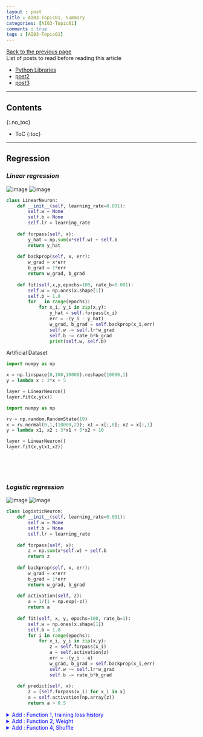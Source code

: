 ```yaml
---
layout : post
title : AI03-Topic01, Summary
categories: [AI03-Topic01]
comments : true
tags : [AI03-Topic01]
---
```

[Back to the previous page](https://userdyk-github.github.io/ai03/AI03-Fundamental-of-deep-learning.html) <br>
List of posts to read before reading this article
- <a href='https://userdyk-github.github.io/pl03/PL03-Libraries.html' target="_blank">Python Libraries</a>
- <a href='https://userdyk-github.github.io/'>post2</a>
- <a href='https://userdyk-github.github.io/'>post3</a>

---

## Contents
{:.no_toc}

* ToC
{:toc}

<hr class="division1">


## **Regression**
### ***Linear regression***
![image](https://user-images.githubusercontent.com/52376448/69369878-291a0480-0ce0-11ea-8615-28ce7d19a464.png)
![image](https://user-images.githubusercontent.com/52376448/69403808-e0456880-0d3e-11ea-9764-7a88e0a4f342.png)

```python
class LinearNeuron:
    def __init__(self, learning_rate=0.001):
        self.w = None
        self.b = None
        self.lr = learning_rate
    
    def forpass(self, x):
        y_hat = np.sum(x*self.w) + self.b
        return y_hat
    
    def backprop(self, x, err):
        w_grad = x*err
        b_grad = 1*err
        return w_grad, b_grad
    
    def fit(self,x,y,epochs=100, rate_b=0.001):
        self.w = np.ones(x.shape[1])
        self.b = 1.0
        for _ in range(epochs):
            for x_i, y_i in zip(x,y):
                y_hat = self.forpass(x_i)
                err = -(y_i - y_hat)
                w_grad, b_grad = self.backprop(x_i,err)
                self.w -= self.lr*w_grad
                self.b -= rate_b*b_grad
                print(self.w, self.b)
```
<span class="frame3">Artificial Dataset</span><br>
```python
import numpy as np

x = np.linspace(0,100,10000).reshape(10000,1)
y = lambda x : 3*x + 5

layer = LinearNeuron()
layer.fit(x,y(x))
```
```python
import numpy as np

rv = np.random.RandomState(19)
x = rv.normal(0,1,(10000,2)); x1 = x[:,0]; x2 = x[:,1]
y = lambda x1, x2 : 3*x1 + 5*x2 + 10

layer = LinearNeuron()
layer.fit(x,y(x1,x2))
```
<br><br><br>

### ***Logistic regression***
![image](https://user-images.githubusercontent.com/52376448/69402086-28ae5780-0d3a-11ea-9524-632ce29de793.png)
![image](https://user-images.githubusercontent.com/52376448/69403870-0c60e980-0d3f-11ea-95a9-96b0ce2b4cf5.png)

```python
class LogisticNeuron:
    def __init__(self, learning_rate=0.001):
        self.w = None
        self.b = None
        self.lr = learning_rate
        
    def forpass(self, x):
        z = np.sum(x*self.w) + self.b
        return z
    
    def backprop(self, x, err):
        w_grad = x*err
        b_grad = 1*err
        return w_grad, b_grad
    
    def activation(self, z):
        a = 1/(1 + np.exp(-z))
        return a
    
    def fit(self, x, y, epochs=100, rate_b=1):
        self.w = np.ones(x.shape[1])
        self.b = 1.0
        for i in range(epochs):
            for x_i, y_i in zip(x,y):
                z = self.forpass(x_i)
                a = self.activation(z)
                err = -(y_i - a)
                w_grad, b_grad = self.backprop(x_i,err)
                self.w -= self.lr*w_grad
                self.b -= rate_b*b_grad
    
    def predict(self, x):
        z = [self.forpass(x_i) for x_i in x]
        a = self.activation(np.array(z))
        return a > 0.5
```
<details markdown="1">
<summary class='jb-small' style="color:blue">Add : Function 1, training loss history</summary>
<hr class='division3'>
```python
class metric():
    def __init__(self):
        """<<<+++F1[1]+++>>>"""
        self.losses = []
        """<<<+++F1[1]+++>>>"""
        
    """<<<F1[4]>>>"""    
    def loss(self):
        plt.clf()
        plt.grid(True)
        plt.plot(self.losses)
        plt.xlabel('Epochs')
        plt.ylabel('Loss')
        display.display(plt.gcf())
        display.clear_output(wait=True)

    def loss_save(self):
        np.savetxt('loss.txt', self.losses)
        plt.clf()
        plt.grid(True)
        plt.plot(self.losses)
        plt.xlabel('Epochs')
        plt.ylabel('Loss')
        plt.savefig('loss.jpg')
    """<<<+++F1[4]+++>>>"""    
        
class LogisticNeuron(metric):
    def __init__(self, learning_rate=0.001):
        super().__init__()
        self.w = None
        self.b = None
        self.lr = learning_rate
        
    def forpass(self, x):
        z = np.sum(x*self.w) + self.b
        return z
    
    def backprop(self, x, err):
        w_grad = x*err
        b_grad = 1*err
        return w_grad, b_grad
    
    def activation(self, z):
        a = 1/(1 + np.exp(-z))
        return a
    
    def fit(self, x, y, epochs=100, rate_b=1):
        self.w = np.ones(x.shape[1])
        self.b = 1.0
        for i in range(epochs):
            """<<<+++F1[2]+++>>>"""
            loss = 0
            """<<<+++F1[2]+++>>>"""
            for x_i, y_i in zip(x,y):
                z = self.forpass(x_i)
                a = self.activation(z)
                err = -(y_i - a)
                w_grad, b_grad = self.backprop(x_i,err)
                self.w -= self.lr*w_grad
                self.b -= rate_b*b_grad
                """<<<+++F1[3]"""        
                a = np.clip(a, 1e-10, 1 - 1e-10)
                loss += -(y_i*np.log(a)+(1-y_i)*np.log(1-a))
            self.losses.append(loss/len(y))
            self.loss()
        self.loss_save()
        """F1[3]+++>>>"""
        
    def predict(self, x):
        z = [self.forpass(x_i) for x_i in x]
        a = self.activation(np.array(z))
        return a > 0.5
```
```python
import numpy as np

rv = np.random.RandomState(19)
x = rv.normal(0,1,(1000,2)); x1 = x[:,0]; x2 = x[:,1]
y = lambda x1, x2 : 1/(1+np.exp(-3*x1 -5*x2 - 10))

layer = LogisticNeuron()
layer.fit(x,y(x1,x2))
```
```python
plt.plot(layer.losses)
```
<hr class='division3'>
</details>

<details markdown="1">
<summary class='jb-small' style="color:blue">Add : Function 2, Weight</summary>
<hr class='division3'>
```python
class metric():
    def __init__(self):
        """<<<+++F2[1]+++>>>"""
        self.weights = []
        """<<<+++F2[1]+++>>>"""
        
    """<<<+++F2[3]+++>>>"""    
    def w_history(self):
        print(*self.w, self.b)
        display.clear_output(wait=True)

    def w_history_save(self):
        np.savetxt('weight.txt', self.weights)
    """<<<+++F2[3]+++>>>"""


class LogisticNeuron(metric):
    def __init__(self, learning_rate=0.001):
        super().__init__()
        self.w = None
        self.b = None
        self.lr = learning_rate
        
    def forpass(self, x):
        z = np.sum(x*self.w) + self.b
        return z
    
    def backprop(self, x, err):
        w_grad = x*err
        b_grad = 1*err
        return w_grad, b_grad
    
    def activation(self, z):
        a = 1/(1 + np.exp(-z))
        return a
    
    def fit(self, x, y, epochs=100, rate_b=1):
        self.w = np.ones(x.shape[1])
        self.b = 1.0
        for i in range(epochs):
            for x_i, y_i in zip(x,y):
                z = self.forpass(x_i)
                a = self.activation(z)
                err = -(y_i - a)
                w_grad, b_grad = self.backprop(x_i,err)
                self.w -= self.lr*w_grad
                self.b -= rate_b*b_grad
            """<<<+++F2[2]"""
            self.weights.append([*self.w, self.b])
            self.w_history()
        self.w_history_save()
        """F2[2]+++>>>"""
        
    def predict(self, x):
        z = [self.forpass(x_i) for x_i in x]
        a = self.activation(np.array(z))
        return a > 0.5
```
<hr class='division3'>
</details>


<details markdown="1">
<summary class='jb-small' style="color:blue">Add : Function 3, Bias</summary>
<hr class='division3'>
```python
class LogisticNeuron:
    def __init__(self, learning_rate=0.001):
        self.w = None
        self.b = None
        self.lr = learning_rate        
        
    def forpass(self, x):
        z = np.sum(x*self.w) + self.b
        return z
    
    def backprop(self, x, err):
        w_grad = x*err
        b_grad = 1*err
        return w_grad, b_grad
    
    """<<<+++F3[1]+++>>>"""
    def add_bias(self, x):
        return np.c_p[np.ones((x.shape[0],1)),x]
    """<<<+++F3[1]+++>>>"""
    
    def activation(self, z):
        a = 1/(1 + np.exp(-z))
        return a
    
    def fit(self, x, y, epochs=100, rate_b=1):
        self.w = np.ones(x.shape[1])
        self.b = 1.0
        for i in range(epochs):    
            for x_i, y_i in zip(x,y):
                z = self.forpass(x_i)
                a = self.activation(z)
                err = -(y_i - a)
                w_grad, b_grad = self.backprop(x_i,err)
                self.w -= self.lr*w_grad
                self.b -= rate_b*b_grad
    
    def predict(self, x):
        z = [self.forpass(x_i) for x_i in x]
        a = self.activation(np.array(z))
        return a > 0.5
```
<hr class='division3'>
</details>
<details markdown="1">
<summary class='jb-small' style="color:blue">Add : Function 4, Shuffle</summary>
<hr class='division3'>
```python
class LogisticNeuron:
    def __init__(self, learning_rate=0.001):
        self.w = None
        self.b = None
        self.lr = learning_rate        
        
    def forpass(self, x):
        z = np.sum(x*self.w) + self.b
        return z
    
    def backprop(self, x, err):
        w_grad = x*err
        b_grad = 1*err
        return w_grad, b_grad
    
    def activation(self, z):
        a = 1/(1 + np.exp(-z))
        return a
    
    def fit(self, x, y, epochs=100, rate_b=1):
        self.w = np.ones(x.shape[1])
        self.b = 1.0
        for i in range(epochs):
            """<<<+++F4[1]+++>>>"""
            indexes = np.random.permutation(np.arange(len(x))) 
            for i in indexes:                                  
                z = self.forpass(x[i])                         
                a = self.activation(z)                         
                err = -(y[i] - a)                            
                w_grad, b_grad = self.backprop(x[i], err)    
                self.w -= self.lr*w_grad
                self.b -= rate_b*b_grad
            """<<<+++F4[1]+++>>>"""
            
    def predict(self, x):
        z = [self.forpass(x_i) for x_i in x]
        a = self.activation(np.array(z))
        return a > 0.5
```
<hr class='division3'>
</details>
<span class="frame3">Artificial Dataset</span><br>
```python
import numpy as np

rv = np.random.RandomState(19)
x = rv.normal(0,1,(10000,2)); x1 = x[:,0]; x2 = x[:,1]
y = lambda x1, x2 : 1/(1+np.exp(-3*x1 -5*x2 - 10))

layer = LogisticNeuron()
layer.fit(x,y(x1,x2))
```
<span class="frame3">Real Dataset</span><br>
```python
import numpy as np
from sklearn.datasets import load_breast_cancer
from sklearn.model_selection import train_test_split

loaded_dataset = load_breast_cancer()
x = loaded_dataset.data
y = loaded_dataset.target
x_train, x_test, y_train, y_test = train_test_split(x,y,stratify=y,test_size=0.2,random_state=42)

layer=LogisticNeuron()
layer.fit(x_train,y_train)
```
<br><br><br>

<hr class="division2">

## **Sigle layer : binaray classification**

### ***Basic model of single layer***
Bias(F3) + Shuffle(F4)

```python
class SingleLayer:
    def __init__(self, learning_rate=0.1):
        self.w = None
        self.b = None
        self.lr = learning_rate
        
    def forpass(self, x):
        z = np.sum(x*self.w) + self.b
        return z
    
    def backprop(self, x ,err):
        w_grad = x * err
        b_grad = 1 * err
        return w_grad, b_grad
    
    def activation(self, z):
        a = 1 / (1 + np.exp(-z))
        return a
    
    def fit(self, x, y, epochs=100, rate_b=1):
        self.w = np.ones(x.shape[1])
        self.b = 0
        for i in range(epochs):
            indexes = np.random.permutation(np.arange(len(x)))            
            for i in indexes:
                z = self.forpass(x[i])
                a = self.activation(z)
                err = -(y[i] - a)
                w_grad, b_grad = self.backprop(x[i], err)
                self.w -= self.lr*w_grad
                self.b -= rate_b*b_grad
        
    def predict(self, x):
        z = [self.forpass(x_i) for x_i in x]
        return np.array(z) > 0
    
    def score(self, x, y):
        return np.mean(self.predict(x) == y)
```
<span class="frame3">Artificial Dataset</span><br>
```python
import numpy as np
from sklearn.model_selection import train_test_split

rv = np.random.RandomState(19)
x = rv.normal(0,1,(10000,2)); x1 = x[:,0]; x2 = x[:,1]
y = lambda x1, x2 : 1/(1+np.exp(-3*x1 -5*x2 - 10))

x_train_all, x_test, y_train_all, y_test = train_test_split(x, y(x1,x2), test_size=0.2, random_state=42)
x_train, x_val, y_train, y_val = train_test_split(x_train_all, y_train_all, test_size=0.2, random_state=42)

layer = SingleLayer()
layer.fit(x_train,y_train)
layer.score(x_test,y_test)
```
<details markdown="1">
<summary class='jb-small' style="color:blue">OUTPUT</summary>
<hr class='division3'>
<hr class='division3'>
</details>
<br>
<span class="frame3">Real Dataset</span><br>
```python
import numpy as np
from sklearn.datasets import load_breast_cancer
from sklearn.model_selection import train_test_split

loaded_dataset = load_breast_cancer()
x = loaded_dataset.data
y = loaded_dataset.target
x_train_all, x_test, y_train_all, y_test = train_test_split(x, y, test_size=0.2, random_state=42)
x_train, x_val, y_train, y_val = train_test_split(x_train_all, y_train_all, test_size=0.2, random_state=42)

layer=SingleLayer()
layer.fit(x_train,y_train)
layer.score(x_test,y_test)
```
<details markdown="1">
<summary class='jb-small' style="color:blue">OUTPUT</summary>
<hr class='division3'>
<hr class='division3'>
</details>
<br><br><br>

---


### ***Version 1 : Update loss according to weight history about train-dataset***
```python
class SingleLayer:
    def __init__(self, learning_rate=0.1):
        self.w = None
        self.b = None
        self.lr = learning_rate
        """<<<+++V1+++>>>"""
        self.losses = []
        self.weights = []
        """<<<+++V1+++>>>"""
        
    def forpass(self, x):
        z = np.sum(x*self.w) + self.b
        return z
    
    def backprop(self, x ,err):
        w_grad = x * err
        b_grad = 1 * err
        return w_grad, b_grad
    
    def activation(self, z):
        a = 1 / (1 + np.exp(-z))
        return a
    
    def fit(self, x, y, epochs=100, rate_b=1):
        self.w = np.ones(x.shape[1])
        self.b = 0
        """<<<+++V1+++>>>"""
        self.weights.append(self.w.copy())
        """<<<+++V1+++>>>"""
        for i in range(epochs):
            """<<<+++V1+++>>>"""
            loss = 0
            """<<<+++V1+++>>>"""
            indexes = np.random.permutation(np.arange(len(x)))            
            for i in indexes:
                z = self.forpass(x[i])
                a = self.activation(z)
                err = -(y[i] - a)
                w_grad, b_grad = self.backprop(x[i], err)
                self.w -= self.lr*w_grad
                self.b -= rate_b*b_grad
                """<<<+++V1"""
                self.weights.append(self.w.copy())
                a = np.clip(a, 1e-10, 1 - 1e-10)                
                loss += -(y[i]*np.log(a)+(1-y[i])*np.log(1-a))
            self.losses.append(loss/len(y))
            """V1+++>>>"""
        
    def predict(self, x):
        z = [self.forpass(x_i) for x_i in x]
        return np.array(z) > 0
    
    def score(self, x, y):
        return np.mean(self.predict(x) == y)
```
<span class="frame3">Artificial Dataset</span><br>
```python
import numpy as np
from sklearn.model_selection import train_test_split

rv = np.random.RandomState(19)
x = rv.normal(0,1,(10000,2)); x1 = x[:,0]; x2 = x[:,1]
y = lambda x1, x2 : 1/(1+np.exp(-3*x1 -5*x2 - 10))

x_train_all, x_test, y_train_all, y_test = train_test_split(x, y(x1,x2), test_size=0.2, random_state=42)
x_train, x_val, y_train, y_val = train_test_split(x_train_all, y_train_all, test_size=0.2, random_state=42)

layer = SingleLayer()
layer.fit(x_train,y_train)
layer.score(x_test,y_test)
```
<details markdown="1">
<summary class='jb-small' style="color:blue">OUTPUT</summary>
<hr class='division3'>
<hr class='division3'>
</details>
<br>
<span class="frame3">Real Dataset</span><br>
```python
import numpy as np
from sklearn.datasets import load_breast_cancer
from sklearn.model_selection import train_test_split

loaded_dataset = load_breast_cancer()
x = loaded_dataset.data
y = loaded_dataset.target
x_train_all, x_test, y_train_all, y_test = train_test_split(x, y, test_size=0.2, random_state=42)
x_train, x_val, y_train, y_val = train_test_split(x_train_all, y_train_all, test_size=0.2, random_state=42)

layer=SingleLayer()
layer.fit(x_train,y_train)
layer.score(x_test,y_test)
```
<details markdown="1">
<summary class='jb-small' style="color:blue">OUTPUT</summary>
<hr class='division3'>
<hr class='division3'>
</details>

<br><br><br>

---

### ***Version 2 : Standardization***
```python
class SingleLayer:
    def __init__(self, learning_rate=0.1):
        self.w = None
        self.b = None
        self.lr = learning_rate
        
    def forpass(self, x):
        z = np.sum(x*self.w) + self.b
        return z
    
    def backprop(self, x ,err):
        w_grad = x * err
        b_grad = 1 * err
        return w_grad, b_grad
    
    def activation(self, z):
        a = 1 / (1 + np.exp(-z))
        return a
    
    def fit(self, x, y, epochs=100, rate_b=1):
        self.w = np.ones(x.shape[1])
        self.b = 0
        for i in range(epochs):
            indexes = np.random.permutation(np.arange(len(x)))            
            for i in indexes:
                z = self.forpass(x[i])
                a = self.activation(z)
                err = -(y[i] - a)
                w_grad, b_grad = self.backprop(x[i], err)
                self.w -= self.lr*w_grad
                self.b -= rate_b*b_grad
        
    def predict(self, x):
        z = [self.forpass(x_i) for x_i in x]
        return np.array(z) > 0
    
    def score(self, x, y):
        return np.mean(self.predict(x) == y)
```
<span class="frame3">Artificial Dataset</span><br>
```python
import numpy as np
from sklearn.model_selection import train_test_split

rv = np.random.RandomState(19)
x = rv.normal(0,1,(10000,2)); x1 = x[:,0]; x2 = x[:,1]
y = lambda x1, x2 : 1/(1+np.exp(-3*x1 -5*x2 - 10))

x_train_all, x_test, y_train_all, y_test = train_test_split(x, y(x1,x2), test_size=0.2, random_state=42)
x_train, x_val, y_train, y_val = train_test_split(x_train_all, y_train_all, test_size=0.2, random_state=42)

"""<<<+++V2+++>>>"""
x_train_mean = np.mean(x_train, axis=0)
x_train_std = np.std(x_train, axis=0)
x_train_scaled = (x_train - x_train_mean)/x_train_std

x_val_mean = np.mean(x_val, axis=0)
x_val_std = np.std(x_val, axis=0)
x_val_scaled = (x_val - x_val_mean)/x_val_std

x_test_mean = np.mean(x_test, axis=0)
x_test_std = np.std(x_test, axis=0)
x_test_scaled = (x_test - x_test_mean)/x_test_std
"""<<<+++V2+++>>>"""

layer = SingleLayer()
layer.fit(x_train,y_train)
layer.score(x_test,y_test)
```
<details markdown="1">
<summary class='jb-small' style="color:blue">OUTPUT</summary>
<hr class='division3'>
<hr class='division3'>
</details>
<br>
<span class="frame3">Real Dataset</span><br>
```python
import numpy as np
from sklearn.datasets import load_breast_cancer
from sklearn.model_selection import train_test_split

loaded_dataset = load_breast_cancer()
x = loaded_dataset.data
y = loaded_dataset.target
x_train_all, x_test, y_train_all, y_test = train_test_split(x, y, test_size=0.2, random_state=42)
x_train, x_val, y_train, y_val = train_test_split(x_train_all, y_train_all, test_size=0.2, random_state=42)

"""<<<+++V2+++>>>"""
x_train_mean = np.mean(x_train, axis=0)
x_train_std = np.std(x_train, axis=0)
x_train_scaled = (x_train - x_train_mean)/x_train_std

x_val_mean = np.mean(x_val, axis=0)
x_val_std = np.std(x_val, axis=0)
x_val_scaled = (x_val - x_val_mean)/x_val_std

x_test_mean = np.mean(x_test, axis=0)
x_test_std = np.std(x_test, axis=0)
x_test_scaled = (x_test - x_test_mean)/x_test_std
"""<<<+++V2+++>>>"""

layer=SingleLayer()
layer.fit(x_train,y_train)
layer.score(x_test,y_test)
```
<details markdown="1">
<summary class='jb-small' style="color:blue">OUTPUT</summary>
<hr class='division3'>
<hr class='division3'>
</details>

<br><br><br>

---

### ***Version 3 : Update loss according to weight history about validation-dataset***
```python
class SingleLayer:
    def __init__(self, learning_rate=0.1):
        self.w = None
        self.b = None
        self.lr = learning_rate
        """<<<+++V3+++>>>"""
        self.val_losses = []
        self.weights = []
        """<<<+++V3+++>>>"""
        
    def forpass(self, x):
        z = np.sum(x*self.w) + self.b
        return z
    
    def backprop(self, x ,err):
        w_grad = x * err
        b_grad = 1 * err
        return w_grad, b_grad
    
    def activation(self, z):
        a = 1 / (1 + np.exp(-z))
        return a
    
    """<<<+++V3"""
    def fit(self, x, y, epochs=100, rate_b=1, x_val=None, y_val=None):
        """V3+++>>>"""
        self.w = np.ones(x.shape[1])
        self.b = 0
        """<<<+++V3+++>>>"""
        self.weights.append(self.w.copy())
        """<<<+++V3+++>>>"""
        for i in range(epochs):
            indexes = np.random.permutation(np.arange(len(x)))            
            for i in indexes:
                z = self.forpass(x[i])
                a = self.activation(z)
                err = -(y[i] - a)
                w_grad, b_grad = self.backprop(x[i], err)
                self.w -= self.lr*w_grad
                self.b -= rate_b*b_grad
                """<<<+++V3"""
                self.weights.append(self.w.copy())
            self.update_val_loss(x_val, y_val)
            """V3+++>>>"""
            
    def predict(self, x):
        z = [self.forpass(x_i) for x_i in x]
        return np.array(z) > 0
    
    def score(self, x, y):
        return np.mean(self.predict(x) == y)
    
        """<<<+++V3+++>>>"""
    def update_val_loss(self, x_val, y_val):
        if x_val is None:
            return
        val_loss = 0
        for i in range(len(x_val)):
            z = self.forpass(x_val[i])
            a = self.activation(z)
            a = np.clip(a, 1e-10, 1-1e-10)
            val_loss += -(y_val[i]*np.log(a) + (1-y_val[i])*np.log(1-a))
        self.val_losses.append(val_loss/len(y_val))
    """<<<+++V3+++>>>"""
```
<span class="frame3">Artificial Dataset</span><br>
```python
import numpy as np
from sklearn.model_selection import train_test_split

rv = np.random.RandomState(19)
x = rv.normal(0,1,(10000,2)); x1 = x[:,0]; x2 = x[:,1]
y = lambda x1, x2 : 1/(1+np.exp(-3*x1 -5*x2 - 10))

x_train_all, x_test, y_train_all, y_test = train_test_split(x, y(x1,x2), test_size=0.2, random_state=42)
x_train, x_val, y_train, y_val = train_test_split(x_train_all, y_train_all, test_size=0.2, random_state=42)

layer = SingleLayer()
"""<<<+++V3+++>>>"""
layer.fit(x_train,y_train,x_val=x_val,y_val=y_val)
"""<<<+++V3+++>>>"""
layer.score(x_test,y_test)
```
<details markdown="1">
<summary class='jb-small' style="color:blue">OUTPUT</summary>
<hr class='division3'>
<hr class='division3'>
</details>
<br>
<span class="frame3">Real Dataset</span><br>
```python
import numpy as np
from sklearn.datasets import load_breast_cancer
from sklearn.model_selection import train_test_split

loaded_dataset = load_breast_cancer()
x = loaded_dataset.data
y = loaded_dataset.target
x_train_all, x_test, y_train_all, y_test = train_test_split(x, y, test_size=0.2, random_state=42)
x_train, x_val, y_train, y_val = train_test_split(x_train_all, y_train_all, test_size=0.2, random_state=42)

layer=SingleLayer()
"""<<<+++V3+++>>>"""
layer.fit(x_train,y_train,x_val=x_val,y_val=y_val)
"""<<<+++V3+++>>>"""
layer.score(x_test,y_test)
```
<details markdown="1">
<summary class='jb-small' style="color:blue">OUTPUT</summary>
<hr class='division3'>
<hr class='division3'>
</details>

<br><br><br>

---

### ***Version 4 : Early stopping***
```python
class SingleLayer:
    def __init__(self, learning_rate=0.1):
        self.w = None
        self.b = None
        self.lr = learning_rate
        
    def forpass(self, x):
        z = np.sum(x*self.w) + self.b
        return z
    
    def backprop(self, x ,err):
        w_grad = x * err
        b_grad = 1 * err
        return w_grad, b_grad
    
    def activation(self, z):
        a = 1 / (1 + np.exp(-z))
        return a
    
    def fit(self, x, y, epochs=100, rate_b=1):
        self.w = np.ones(x.shape[1])
        self.b = 0
        for i in range(epochs):
            indexes = np.random.permutation(np.arange(len(x)))            
            for i in indexes:
                z = self.forpass(x[i])
                a = self.activation(z)
                err = -(y[i] - a)
                w_grad, b_grad = self.backprop(x[i], err)
                self.w -= self.lr*w_grad
                self.b -= rate_b*b_grad
        
    def predict(self, x):
        z = [self.forpass(x_i) for x_i in x]
        return np.array(z) > 0
    
    def score(self, x, y):
        return np.mean(self.predict(x) == y)
```
<span class="frame3">Artificial Dataset</span><br>
```python
import numpy as np
from sklearn.model_selection import train_test_split

rv = np.random.RandomState(19)
x = rv.normal(0,1,(10000,2)); x1 = x[:,0]; x2 = x[:,1]
y = lambda x1, x2 : 1/(1+np.exp(-3*x1 -5*x2 - 10))

x_train_all, x_test, y_train_all, y_test = train_test_split(x, y(x1,x2), test_size=0.2, random_state=42)
x_train, x_val, y_train, y_val = train_test_split(x_train_all, y_train_all, test_size=0.2, random_state=42)

layer = SingleLayer()
"""<<<+++V4+++>>>"""
layer.fit(x_train,y_train, epochs=20)
"""<<<+++V4+++>>>"""
layer.score(x_test,y_test)
```
<details markdown="1">
<summary class='jb-small' style="color:blue">OUTPUT</summary>
<hr class='division3'>
<hr class='division3'>
</details>
<br>
<span class="frame3">Real Dataset</span><br>
```python
import numpy as np
from sklearn.datasets import load_breast_cancer
from sklearn.model_selection import train_test_split

loaded_dataset = load_breast_cancer()
x = loaded_dataset.data
y = loaded_dataset.target
x_train_all, x_test, y_train_all, y_test = train_test_split(x, y, test_size=0.2, random_state=42)
x_train, x_val, y_train, y_val = train_test_split(x_train_all, y_train_all, test_size=0.2, random_state=42)

layer=SingleLayer()
"""<<<+++V4+++>>>"""
layer.fit(x_train,y_train, epochs=20)
"""<<<+++V4+++>>>"""
layer.score(x_test,y_test)
```
<details markdown="1">
<summary class='jb-small' style="color:blue">OUTPUT</summary>
<hr class='division3'>
<hr class='division3'>
</details>

<br><br><br>

---

### ***Version 5 : Regularization(L1, L2)***
```python
class SingleLayer:
    """<<<+++V5"""
    def __init__(self, learning_rate=0.1, l1=0, l2=0):
        """V5+++>>>"""
        self.w = None
        self.b = None
        self.lr = learning_rate
        """<<<+++V5+++>>>"""
        self.losses = []
        self.val_losses = []
        self.l1 = l1
        self.l2 = l2
        """<<<+++V5+++>>>"""
            
    def forpass(self, x):
        z = np.sum(x*self.w) + self.b
        return z
    
    def backprop(self, x ,err):
        w_grad = x * err
        b_grad = 1 * err
        return w_grad, b_grad
    
    def activation(self, z):
        a = 1 / (1 + np.exp(-z))
        return a
    
    def fit(self, x, y, epochs=100, rate_b=1, x_val=None, y_val=None):
        self.w = np.ones(x.shape[1])
        self.b = 0
        for i in range(epochs):
            """<<<+++V5+++>>>"""
            loss = 0
            """<<<+++V5+++>>>"""
            indexes = np.random.permutation(np.arange(len(x)))            
            for i in indexes:
                z = self.forpass(x[i])
                a = self.activation(z)
                err = -(y[i] - a)
                w_grad, b_grad = self.backprop(x[i], err)
                """<<<+++V5+++>>>"""
                w_grad += self.l1*np.sign(self.w) + self.l2*self.w
                """<<<+++V5+++>>>"""
                self.w -= self.lr*w_grad
                self.b -= rate_b*b_grad
                """<<<+++V5"""
                a = np.clip(a, 1e-10, 1 - 1e-10)                
                loss += -(y[i]*np.log(a)+(1-y[i])*np.log(1-a))
            self.losses.append(loss/len(y) + self.reg_loss())
            self.update_val_loss(x_val, y_val)
            """V5+++>>>"""
        
    def predict(self, x):
        z = [self.forpass(x_i) for x_i in x]
        return np.array(z) > 0
    
    def score(self, x, y):
        return np.mean(self.predict(x) == y)
    
        """<<<+++V5+++>>>"""    
    def reg_loss(self):
        return self.l1*np.sum(np.abs(self.w)) + self.l2/2*np.sum(self.w**2)
        
    def update_val_loss(self, x_val, y_val):
        if x_val is None:
            return
        val_loss = 0
        for i in range(len(x_val)):
            z = self.forpass(x_val[i])
            a = self.activation(z)
            a = np.clip(a, 1e-10, 1-1e-10)
            val_loss += -(y_val[i]*np.log(a) + (1-y_val[i])*np.log(1-a))
        self.val_losses.append(val_loss/len(y_val) + self.reg_loss())
    """<<<+++V5+++>>>"""
```
<span class="frame3">Artificial Dataset</span><br>
```python
import numpy as np
from sklearn.model_selection import train_test_split

rv = np.random.RandomState(19)
x = rv.normal(0,1,(10000,2)); x1 = x[:,0]; x2 = x[:,1]
y = lambda x1, x2 : 1/(1+np.exp(-3*x1 -5*x2 - 10))

x_train_all, x_test, y_train_all, y_test = train_test_split(x, y(x1,x2), test_size=0.2, random_state=42)
x_train, x_val, y_train, y_val = train_test_split(x_train_all, y_train_all, test_size=0.2, random_state=42)

"""<<<+++V5+++>>>"""
layer = SingleLayer(l1=0.01,l2=0)
layer.fit(x_train,y_train,x_val=x_val,y_val=y_val)
"""<<<+++V5+++>>>"""
layer.score(x_test,y_test)
```
<details markdown="1">
<summary class='jb-small' style="color:blue">OUTPUT</summary>
<hr class='division3'>
<hr class='division3'>
</details>
<br>
<span class="frame3">Real Dataset</span><br>
```python
import numpy as np
from sklearn.datasets import load_breast_cancer
from sklearn.model_selection import train_test_split

loaded_dataset = load_breast_cancer()
x = loaded_dataset.data
y = loaded_dataset.target
x_train_all, x_test, y_train_all, y_test = train_test_split(x, y, test_size=0.2, random_state=42)
x_train, x_val, y_train, y_val = train_test_split(x_train_all, y_train_all, test_size=0.2, random_state=42)

"""<<<+++V5+++>>>"""
layer=SingleLayer(l1=0.01,l2=0)
layer.fit(x_train,y_train,x_val=x_val,y_val=y_val)
"""<<<+++V5+++>>>"""
layer.score(x_test,y_test)
```
<details markdown="1">
<summary class='jb-small' style="color:blue">OUTPUT</summary>
<hr class='division3'>
<hr class='division3'>
</details>

<br><br><br>

---

### ***Version 6 : k-fold validation***
```python
class SingleLayer:
    def __init__(self, learning_rate=0.1):
        self.w = None
        self.b = None
        self.lr = learning_rate
        
    def forpass(self, x):
        z = np.sum(x*self.w) + self.b
        return z
    
    def backprop(self, x ,err):
        w_grad = x * err
        b_grad = 1 * err
        return w_grad, b_grad
    
    def activation(self, z):
        a = 1 / (1 + np.exp(-z))
        return a
    
    def fit(self, x, y, epochs=100, rate_b=1):
        self.w = np.ones(x.shape[1])
        self.b = 0
        for i in range(epochs):
            indexes = np.random.permutation(np.arange(len(x)))            
            for i in indexes:
                z = self.forpass(x[i])
                a = self.activation(z)
                err = -(y[i] - a)
                w_grad, b_grad = self.backprop(x[i], err)
                self.w -= self.lr*w_grad
                self.b -= rate_b*b_grad
        
    def predict(self, x):
        z = [self.forpass(x_i) for x_i in x]
        return np.array(z) > 0
    
    def score(self, x, y):
        return np.mean(self.predict(x) == y)
```
<span class="frame3">Artificial Dataset</span><br>
```python
import numpy as np
from sklearn.model_selection import train_test_split

rv = np.random.RandomState(19)
x = rv.normal(0,1,(10000,2)); x1 = x[:,0]; x2 = x[:,1]
y = lambda x1, x2 : 1/(1+np.exp(-3*x1 -5*x2 - 10))

x_train_all, x_test, y_train_all, y_test = train_test_split(x, y(x1,x2), test_size=0.2, random_state=42)
x_train, x_val, y_train, y_val = train_test_split(x_train_all, y_train_all, test_size=0.2, random_state=42)

layer = SingleLayer()
layer.fit(x_train,y_train)
layer.score(x_test,y_test)
```
<details markdown="1">
<summary class='jb-small' style="color:blue">OUTPUT</summary>
<hr class='division3'>
<hr class='division3'>
</details>
<br>
<span class="frame3">Real Dataset</span><br>
```python
import numpy as np
from sklearn.datasets import load_breast_cancer
from sklearn.model_selection import train_test_split

loaded_dataset = load_breast_cancer()
x = loaded_dataset.data
y = loaded_dataset.target
x_train_all, x_test, y_train_all, y_test = train_test_split(x, y, test_size=0.2, random_state=42)
x_train, x_val, y_train, y_val = train_test_split(x_train_all, y_train_all, test_size=0.2, random_state=42)

layer=SingleLayer()
layer.fit(x_train,y_train)
layer.score(x_test,y_test)
```
<details markdown="1">
<summary class='jb-small' style="color:blue">OUTPUT</summary>
<hr class='division3'>
<hr class='division3'>
</details>

<br><br><br>


---


### ***Version 7 : Vectorization***
```python
class SingleLayer:
    def __init__(self, learning_rate=0.1):
        self.w = None
        self.b = None
        self.lr = learning_rate
        
    def forpass(self, x):
        """<<<---V7--->>>
        z = np.sum(x*self.w) + self.b
        <<<---V7--->>>"""
        """<<<+++V7+++>>>"""
        z = np.dot(x, self.w) + self.b
        """<<<+++V7+++>>>"""
        return z
    
    def backprop(self, x ,err):
        """<<<+++V7+++>>>"""
        m = len(x)
        """<<<+++V7+++>>>"""
        """<<<---V7--->>>
        w_grad = x * err
        b_grad = 1 * err
        <<<---V7--->>>"""
        """<<<+++V7+++>>>"""
        w_grad = np.dot(x.T, err) / m
        b_grad = np.sum(err) / m
        """<<<+++V7+++>>>"""
        return w_grad, b_grad
    
    def activation(self, z):
        a = 1 / (1 + np.exp(-z))
        return a
    
    def fit(self, x, y, epochs=100, rate_b=1):
        """<<<+++V7+++>>>"""
        y = y.reshape(-1, 1)
        m = len(x)
        """<<<+++V7+++>>>"""
        """<<<---V7--->>>
        self.w = np.ones(x.shape[1])
        <<<---V7--->>>"""
        """<<<+++V7+++>>>"""
        self.w = np.ones((x.shape[1],1))
        """<<<+++V7+++>>>"""
        self.b = 0
        for i in range(epochs):
            """<<<---V7--->>>
            indexes = np.random.permutation(np.arange(len(x)))            
            for i in indexes:
                z = self.forpass(x[i])
                a = self.activation(z)
                err = -(y[i] - a)
                w_grad, b_grad = self.backprop(x[i], err)
                self.w -= self.lr*w_grad
                self.b -= rate_b*b_grad
            <<<---V7--->>>"""
            """<<<+++V7+++>>>"""
            z = self.forpass(x)
            a = self.activation(z)
            err = -(y - a)
            w_grad, b_grad = self.backprop(x, err)
            self.w -= self.lr*w_grad
            self.b -= rate_b*b_grad
            """<<<+++V7+++>>>"""
            
    def predict(self, x):
        """<<<---V7--->>>
        z = [self.forpass(x_i) for x_i in x]
        <<<---V7--->>>"""
        """<<<+++V7+++>>>"""
        z = self.forpass(x)
        """<<<+++V7+++>>>"""
        return z > 0
    
    def score(self, x, y):
        return np.mean(self.predict(x) == y.reshape(-1,1))
```
<span class="frame3">Artificial Dataset</span><br>
```python
import numpy as np
from sklearn.model_selection import train_test_split

rv = np.random.RandomState(19)
x = rv.normal(0,1,(10000,2)); x1 = x[:,0]; x2 = x[:,1]
y = lambda x1, x2 : 1/(1+np.exp(-3*x1 -5*x2 - 10))

x_train_all, x_test, y_train_all, y_test = train_test_split(x, y(x1,x2), test_size=0.2, random_state=42)
x_train, x_val, y_train, y_val = train_test_split(x_train_all, y_train_all, test_size=0.2, random_state=42)

layer = SingleLayer()
layer.fit(x_train,y_train)
layer.score(x_test,y_test)
```
<details markdown="1">
<summary class='jb-small' style="color:blue">OUTPUT</summary>
<hr class='division3'>
<hr class='division3'>
</details>
<br>
<span class="frame3">Real Dataset</span><br>
```python
import numpy as np
from sklearn.datasets import load_breast_cancer
from sklearn.model_selection import train_test_split

loaded_dataset = load_breast_cancer()
x = loaded_dataset.data
y = loaded_dataset.target
x_train_all, x_test, y_train_all, y_test = train_test_split(x, y, test_size=0.2, random_state=42)
x_train, x_val, y_train, y_val = train_test_split(x_train_all, y_train_all, test_size=0.2, random_state=42)

layer=SingleLayer()
layer.fit(x_train,y_train)
layer.score(x_test,y_test)
```
<details markdown="1">
<summary class='jb-small' style="color:blue">OUTPUT</summary>
<hr class='division3'>
<hr class='division3'>
</details>

<br><br><br>

---

### ***Latest model of singleLayer***


<br><br><br>

---

### ***Custumized model of singleLayer***
```python
class metric():
    def __init__(self):
        self.losses = []
        self.weights = []
        
    def loss(self):
        plt.clf()
        plt.grid(True)
        plt.plot(self.losses)
        plt.xlabel('Epochs')
        plt.ylabel('Loss')
        display.display(plt.gcf())
        #display.clear_output(wait=True)

    def loss_save(self):
        np.savetxt('loss.txt', self.losses)
        plt.clf()
        plt.grid(True)
        plt.plot(self.losses)
        plt.xlabel('Epochs')
        plt.ylabel('Loss')
        plt.savefig('loss.jpg')
        
    def w_history(self):
        print(*self.w, self.b)
        display.clear_output(wait=True)

    def w_history_save(self):
        np.savetxt('weight.txt', self.weights)


class SingleLayer(metric):
    def __init__(self, learning_rate=0.001):
        super().__init__()
        self.w = None
        self.b = None
        self.lr = learning_rate                
    
    def forpass(self, x):
        z = np.sum(x*self.w) + self.b
        return z
    
    def backprop(self, x ,err):
        w_grad = x * err
        b_grad = 1 * err
        return w_grad, b_grad
    
    def add_bias(self, x):
        return np.c_p[np.ones((x.shape[0],1)),x]
    
    def activation(self, z):
        a = 1 / (1 + np.exp(-z))
        return a
    
    def fit(self, x, y, epochs=100, rate_b=1):
        self.w = np.ones(x.shape[1])
        self.b = 1.0
        for i in range(epochs):
            loss = 1.0
            indexes = np.random.permutation(np.arange(len(x)))
            for i in indexes:
                z = self.forpass(x[i])
                a = self.activation(z)
                err = -(y[i] - a)
                w_grad, b_grad = self.backprop(x[i], err)
                self.w -= self.lr*w_grad
                self.b -= rate_b*b_grad
                a = np.clip(a, 1e-10, 1 - 1e-10)                
                loss += -(y[i]*np.log(a)+(1-y[i])*np.log(1-a))
            self.losses.append(loss/len(y))
            self.loss()
            self.weights.append([*self.w, self.b])
            self.w_history()
        self.loss_save()
        self.w_history_save()
        
    def predict(self, x):
        z = [self.forpass(x_i) for x_i in x]
        return np.array(z) > 0
    
    def score(self, x, y):
        return np.mean(self.predict(x) == y)
```
<span class="frame3">Artificial Dataset</span><br>
```python
import numpy as np

rv = np.random.RandomState(19)
x = rv.normal(0,1,(10000,2)); x1 = x[:,0]; x2 = x[:,1]
y = lambda x1, x2 : 1/(1+np.exp(-3*x1 -5*x2 - 10))

layer = SingleLayer()
layer.fit(x,y(x1,x2))
```
<span class="frame3">Real Dataset</span><br>
```python
import numpy as np
from sklearn.datasets import load_breast_cancer
from sklearn.model_selection import train_test_split

loaded_dataset = load_breast_cancer()
x = loaded_dataset.data
y = loaded_dataset.target
x_train, x_test, y_train, y_test = train_test_split(x,y,stratify=y,test_size=0.2,random_state=42)

layer=SingleLayer()
layer.fit(x_train,y_train)
layer.score(x_test,y_test)
```
<details markdown="1">
<summary class='jb-small' style="color:blue">by scikit-learn</summary>
<hr class='division3'>
```python
import numpy as np
from sklearn.datasets import load_breast_cancer
from sklearn.model_selection import train_test_split
from sklearn.linear_model import SGDClassifier

loaded_dataset = load_breast_cancer()
x = loaded_dataset.data
y = loaded_dataset.target
x_train, x_test, y_train, y_test = train_test_split(x,y,stratify=y,test_size=0.2,random_state=42)

sgd = SGDClassifier(loss='log', max_iter=100, tol=1e-3, random_state=42)
sgd.fit(x_train, y_train)
sgd.score(x_test,y_test)
```
<hr class='division3'>
</details>

<br><br><br>

---


### ***Example***

<br><br><br>
<hr class="division2">

## **Dual Layer : multiclass classification**
### ***Basic model of dual layer***
<br><br><br>

---

### ***Latest model of dual layer***
<br><br><br>

---

### ***Custumized model of dual layer***
<br><br><br>

---

### ***Example : minist***
<br><br><br>

<hr class="division2">

## **Multi Layer**
### ***Basic model of multi layer***
<br><br><br>

---

### ***Latest model of multi layer***
<br><br><br>

---

### ***Custumized model of multi layer***

<br><br><br>

---

### ***Example***

<br><br><br>
<hr class="division2">


## **Convolutional neural network : computer vision**

### ***Basic model of CNN***
<br><br><br>

---

### ***Latest model of CNN***
<br><br><br>

---

### ***Custumized model of CNN***
<br><br><br>

---

### ***Example***

<br><br><br>

<hr class="division2">

## **Recurrent neural network : natural language processing**

### ***Basic model of RNN***
<br><br><br>

---

### ***Latest model of RNN***
<br><br><br>

---

### ***Custumized model of RNN***
<br><br><br>

---

### ***Example***

<br><br><br>
<hr class="division1">

List of posts followed by this article
- [post1](https://userdyk-github.github.io/)
- <a href='https://userdyk-github.github.io/'>post2</a>
- <a href='https://userdyk-github.github.io/'>post3</a>

---

Reference
- [post1](https://userdyk-github.github.io/)
- <a href='https://userdyk-github.github.io/'>post2</a>
- <a href='https://userdyk-github.github.io/'>post3</a>

---

<details markdown="1">
<summary class='jb-small' style="color:blue">OUTPUT</summary>
<hr class='division3'>
<hr class='division3'>
</details>


